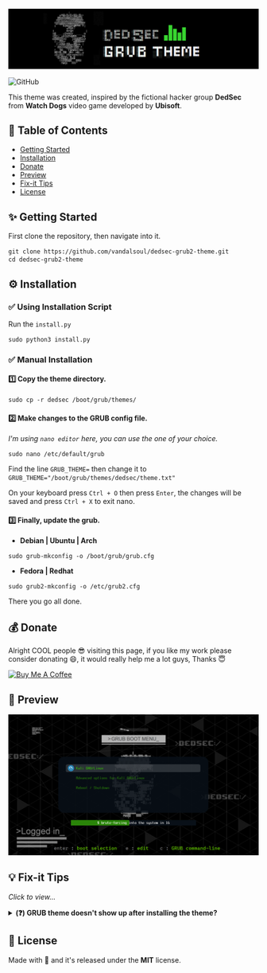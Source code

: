 ![logo](/media/logo.png)

![GitHub](https://img.shields.io/github/license/vandalsoul/dedsec-grub2-theme?style=for-the-badge)

This theme was created, inspired by the fictional hacker group **DedSec** from **Watch Dogs** video game developed by **Ubisoft**.

## 📙 Table of Contents
- [Getting Started](https://github.com/vandalsoul/dedsec-grub2-theme#-getting-started)
- [Installation](https://github.com/vandalsoul/dedsec-grub2-theme#%EF%B8%8F-installation)
- [Donate](https://github.com/vandalsoul/dedsec-grub2-theme#-donate)
- [Preview](https://github.com/vandalsoul/dedsec-grub2-theme#-preview)
- [Fix-it Tips](https://github.com/vandalsoul/dedsec-grub2-theme#-fix-it-tips)
- [License](https://github.com/vandalsoul/dedsec-grub2-theme#-license)

## ✨ Getting Started

First clone the repository, then navigate into it.
```shell
git clone https://github.com/vandalsoul/dedsec-grub2-theme.git
cd dedsec-grub2-theme
```

## ⚙️ Installation

### ✅ Using Installation Script
Run the `install.py`
```shell
sudo python3 install.py
```

### ✅ Manual Installation

#### 1️⃣ Copy the theme directory.
```shell
sudo cp -r dedsec /boot/grub/themes/
```
#### 2️⃣ Make changes to the GRUB config file.

*I'm using `nano editor` here, you can use the one of your choice.*
```shell
sudo nano /etc/default/grub
```
Find the line `GRUB_THEME=` then change it to `GRUB_THEME="/boot/grub/themes/dedsec/theme.txt"`

On your keyboard press `Ctrl + O` then press `Enter`, the changes will be saved and press `Ctrl + X` to exit nano.

#### 3️⃣ Finally, update the grub.

- **Debian | Ubuntu | Arch**
```shell
sudo grub-mkconfig -o /boot/grub/grub.cfg
```
- **Fedora | Redhat**
```shell
sudo grub2-mkconfig -o /etc/grub2.cfg
```
There you go all done.

## 💰 Donate
Alright COOL people 😎 visiting this page, if you like my work please consider donating 😄, it would really help me a lot guys, Thanks 😇

<a href="https://www.buymeacoffee.com/vandalsoul" target="_blank"><img src="https://cdn.buymeacoffee.com/buttons/v2/default-yellow.png" alt="Buy Me A Coffee" style="height: 60px !important;width: 217px !important;" ></a>

## 📸 Preview
![Screenshot](/media/screenshot.png)

## 💡 Fix-it Tips
*Click to view...*

<details>
  <summary><b>(❓) GRUB theme doesn't show up after installing the theme?</b></summary>
  <br>
  
 *It is mainly because of your grub config file ( **located at /etc/default/grub** ).*
  
 *Default grub config will be different for every linux distro. So inorder for this to work you will have to make some tweaks in your grub config file.*

 *This is the [GRUB config](/media/mx-linux-grub-config-file.txt) file for MX Linux 19.4*

 **[ WARNING ❌ ] : This is only for referance and not for copy-pasting since it is a Debian-based distro, yours might be different and can mess up the boot if copy-pasted.**
  
</details>

## 📝 License
Made with 💖 and it's released under the **MIT** license.

